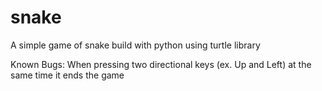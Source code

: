 # snake
A simple game of snake build with python using turtle library 

Known Bugs:
When pressing two directional keys (ex. Up and Left) at the same time it ends the game
